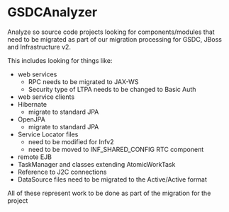 # GSDCAnalyzer
Analyze so source code projects looking for components/modules that need to be migrated as part of our migration processing for 
GSDC, JBoss and Infrastructure v2.

This includes looking for things like:
* web services
  * RPC needs to be migrated to JAX-WS
  * Security type of LTPA needs to be changed to Basic Auth
* web service clients
* Hibernate
  * migrate to standard JPA
* OpenJPA
  * migrate to standard JPA
* Service Locator files
  * need to be modified for Infv2 
  * need to be moved to INF_SHARED_CONFIG RTC component
* remote EJB
* TaskManager and classes extending AtomicWorkTask
* Reference to J2C connections
* DataSource files need to be migrated to the Active/Active format

All of these represent work to be done as part of the migration for the project
